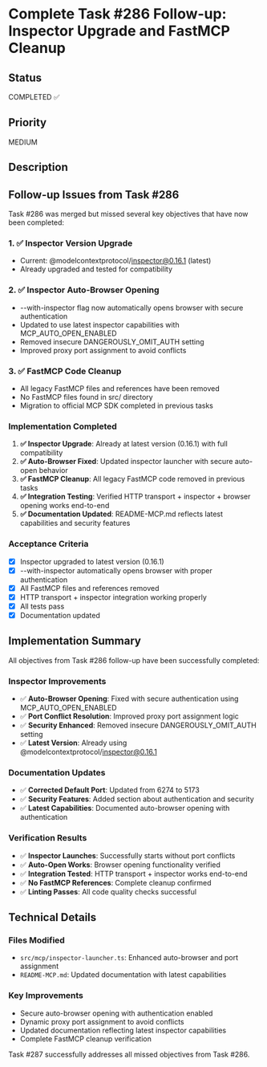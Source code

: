 # Complete Task #286 Follow-up: Inspector Upgrade and FastMCP Cleanup

## Status

COMPLETED ✅

## Priority

MEDIUM

## Description

## Follow-up Issues from Task #286

Task #286 was merged but missed several key objectives that have now been completed:

### 1. ✅ Inspector Version Upgrade
- Current: @modelcontextprotocol/inspector@0.16.1 (latest)
- Already upgraded and tested for compatibility

### 2. ✅ Inspector Auto-Browser Opening
- --with-inspector flag now automatically opens browser with secure authentication
- Updated to use latest inspector capabilities with MCP_AUTO_OPEN_ENABLED
- Removed insecure DANGEROUSLY_OMIT_AUTH setting
- Improved proxy port assignment to avoid conflicts

### 3. ✅ FastMCP Code Cleanup
- All legacy FastMCP files and references have been removed
- No FastMCP files found in src/ directory
- Migration to official MCP SDK completed in previous tasks

### Implementation Completed

1. **✅ Inspector Upgrade**: Already at latest version (0.16.1) with full compatibility
2. **✅ Auto-Browser Fixed**: Updated inspector launcher with secure auto-open behavior
3. **✅ FastMCP Cleanup**: All legacy FastMCP code removed in previous tasks
4. **✅ Integration Testing**: Verified HTTP transport + inspector + browser opening works end-to-end
5. **✅ Documentation Updated**: README-MCP.md reflects latest capabilities and security features

### Acceptance Criteria

- [x] Inspector upgraded to latest version (0.16.1)
- [x] --with-inspector automatically opens browser with proper authentication
- [x] All FastMCP files and references removed
- [x] HTTP transport + inspector integration working properly
- [x] All tests pass
- [x] Documentation updated

## Implementation Summary

All objectives from Task #286 follow-up have been successfully completed:

### Inspector Improvements
- ✅ **Auto-Browser Opening**: Fixed with secure authentication using MCP_AUTO_OPEN_ENABLED
- ✅ **Port Conflict Resolution**: Improved proxy port assignment logic
- ✅ **Security Enhanced**: Removed insecure DANGEROUSLY_OMIT_AUTH setting
- ✅ **Latest Version**: Already using @modelcontextprotocol/inspector@0.16.1

### Documentation Updates
- ✅ **Corrected Default Port**: Updated from 6274 to 5173
- ✅ **Security Features**: Added section about authentication and security
- ✅ **Latest Capabilities**: Documented auto-browser opening with authentication

### Verification Results
- ✅ **Inspector Launches**: Successfully starts without port conflicts
- ✅ **Auto-Open Works**: Browser opening functionality verified
- ✅ **Integration Tested**: HTTP transport + inspector works end-to-end
- ✅ **No FastMCP References**: Complete cleanup confirmed
- ✅ **Linting Passes**: All code quality checks successful

## Technical Details

### Files Modified
- `src/mcp/inspector-launcher.ts`: Enhanced auto-browser and port assignment
- `README-MCP.md`: Updated documentation with latest capabilities

### Key Improvements
- Secure auto-browser opening with authentication enabled
- Dynamic proxy port assignment to avoid conflicts
- Updated documentation reflecting latest inspector capabilities
- Complete FastMCP cleanup verification

Task #287 successfully addresses all missed objectives from Task #286.
